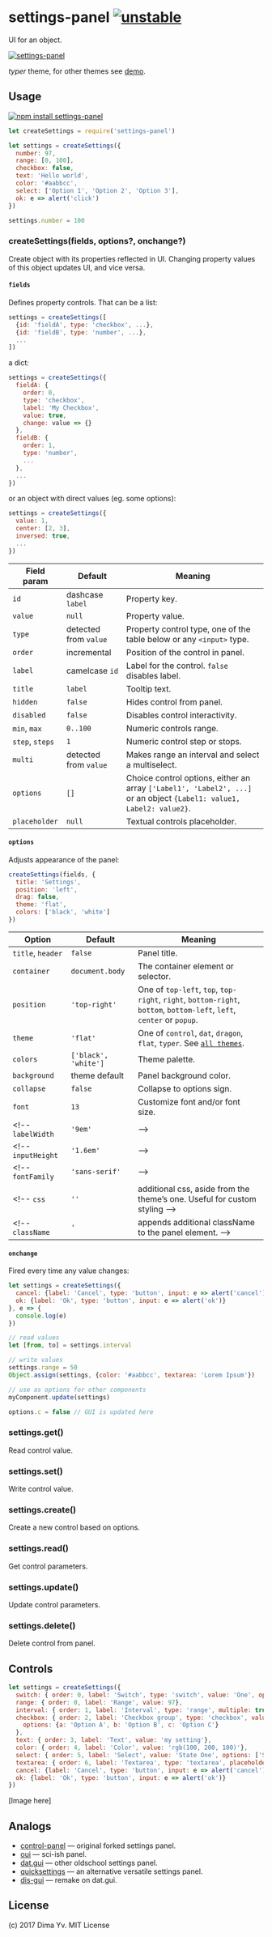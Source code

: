 # settings-panel [![unstable](https://img.shields.io/badge/stability-unstable-green.svg)](http://github.com/badges/stability-badges)

UI for an object.

<!-- TODO: really simple tiny cute image here -->
[![settings-panel](https://raw.githubusercontent.com/dfcreative/settings-panel/gh-pages/images/preview.png "settings-panel")](http://dfcreative.github.io/settings-panel/)

_typer_ theme, for other themes see [demo](http://dfcreative.github.io/settings-panel/).

## Usage

[![npm install settings-panel](https://nodei.co/npm/settings-panel.png?mini=true)](https://npmjs.org/package/settings-panel/)

```js
let createSettings = require('settings-panel')

let settings = createSettings({
  number: 97,
  range: [0, 100],
  checkbox: false,
  text: 'Hello world',
  color: '#aabbcc',
  select: ['Option 1', 'Option 2', 'Option 3'],
  ok: e => alert('click')
})

settings.number = 100
```

### createSettings(fields, options?, onchange?)

Create object with its properties reflected in UI. Changing property values of this object updates UI, and vice versa.

#### `fields`

Defines property controls. That can be a list:

```js
settings = createSettings([
  {id: 'fieldA', type: 'checkbox', ...},
  {id: 'fieldB', type: 'number', ...},
  ...
])
```

a dict:

```js
settings = createSettings({
  fieldA: {
    order: 0,
    type: 'checkbox',
    label: 'My Checkbox',
    value: true,
    change: value => {}
  },
  fieldB: {
    order: 1,
    type: 'number',
    ...
  },
  ...
})
```

or an object with direct values (eg. some options):

```js
settings = createSettings({
  value: 1,
  center: [2, 3],
  inversed: true,
  ...
})
```

Field param | Default | Meaning
---|---|---
`id` | dashcase `label` | Property key.
`value` | `null` | Property value.
`type` | detected from `value` | Property control type, one of the table below or any `<input>` type.
`order` | incremental | Position of the control in panel.
`label` | camelcase `id` | Label for the control. `false` disables label.
`title` | `label` | Tooltip text.
`hidden` | `false` | Hides control from panel.
`disabled` | `false` | Disables control interactivity.
`min`, `max` | `0..100` | Numeric controls range.
`step`, `steps` | `1` | Numeric control step or stops.
`multi` | detected from `value` | Makes range an interval and select a multiselect.
`options` | `[]` | Choice control options, either an array `['Label1', 'Label2', ...]` or an object `{Label1: value1, Label2: value2}`.
`placeholder` | `null` | Textual controls placeholder.


#### `options`

Adjusts appearance of the panel:

```js
createSettings(fields, {
  title: 'Settings',
  position: 'left',
  drag: false,
  theme: 'flat',
  colors: ['black', 'white']
})
```

Option | Default | Meaning
---|---|---
`title`, `header` | `false` | Panel title.
`container` | `document.body` | The container element or selector.
`position` | `'top-right'` | One of `top-left`, `top`, `top-right`, `right`, `bottom-right`, `bottom`, `bottom-left`, `left`, `center` or `popup`.
`theme` | `'flat'` | One of `control`, `dat`, `dragon`, `flat`, `typer`. See [`all themes`](https://github.com/dfcreative/settings-panel/tree/master/theme).
`colors` | `['black', 'white']` | Theme palette.
`background` | theme default | Panel background color.
`collapse` | `false` | Collapse to options sign.
`font` | `13` | Customize font and/or font size.
<!-- `labelWidth` | `'9em'` | -->
<!-- `inputHeight` | `'1.6em'` | -->
<!-- `fontFamily` | `'sans-serif'` | -->
<!-- `css` | `''` | additional css, aside from the theme’s one. Useful for custom styling -->
<!-- `className` | `'` | appends additional className to the panel element. -->

#### `onchange`

Fired every time any value changes:

```js
let settings = createSettings({
  cancel: {label: 'Cancel', type: 'button', input: e => alert('cancel')},
  ok: {label: 'Ok', type: 'button', input: e => alert('ok')}
}, e => {
  console.log(e)
})

// read values
let [from, to] = settings.interval

// write values
settings.range = 50
Object.assign(settings, {color: '#aabbcc', textarea: 'Lorem Ipsum'})

// use as options for other components
myComponent.update(settings)

options.c = false // GUI is updated here
```

### settings.get()

Read control value.

### settings.set()

Write control value.

### settings.create()

Create a new control based on options.

### settings.read()

Get control parameters.

### settings.update()

Update control parameters.

### settings.delete()

Delete control from panel.



## Controls

```js
let settings = createSettings({
  switch: { order: 0, label: 'Switch', type: 'switch', value: 'One', options: ['One', 'Two', 'Three']},
  range: { order: 0, label: 'Range', value: 97},
  interval: { order: 1, label: 'Interval', type: 'range', multiple: true, value: [33, 77]},
  checkbox: { order: 2, label: 'Checkbox group', type: 'checkbox', value: ['b', 'c'],
    options: {a: 'Option A', b: 'Option B', c: 'Option C'}
  },
  text: { order: 3, label: 'Text', value: 'my setting'},
  color: { order: 4, label: 'Color', value: 'rgb(100, 200, 100)'},
  select: { order: 5, label: 'Select', value: 'State One', options: ['State One', 'State Two', 'State Three']},
  textarea: { order: 6, label: 'Textarea', type: 'textarea', placeholder: 'long text...'},
  cancel: {label: 'Cancel', type: 'button', input: e => alert('cancel')},
  ok: {label: 'Ok', type: 'button', input: e => alert('ok')}
})
```

[Image here]

<!--
`range`, `interval` |
`checkbox` |
`color` |
`select` |
`switch` |
`textarea` |
`text` |
`number` | -->
<!-- `canvas` | -->
<!-- `pad` | -->
<!-- `angle` | -->
<!-- `toggle` | -->
<!-- `gradient` | -->
<!-- `palette` | -->
<!-- `taglist` | -->
<!-- `file` | -->
<!-- `date` | -->
<!-- `time` | -->
<!-- `vec2`, `vec3`, `vec4` | -->
<!-- `volume` | -->
<!-- `log` | Logs output -->
<!-- `unit` | -->
<!-- `font` | -->
<!-- `ratio` | -->
<!-- `mic` | -->




## Analogs

* [control-panel](https://github.com/freeman-lab/control-panel) — original forked settings panel.<br/>
* [oui](https://github.com/wearekuva/oui) — sci-ish panel.<br/>
* [dat.gui](https://github.com/dataarts/dat.gui) — other oldschool settings panel.<br/>
* [quicksettings](https://github.com/bit101/quicksettings) — an alternative versatile settings panel.<br/>
* [dis-gui](https://github.com/wwwtyro/dis-gui) — remake on dat.gui.<br/>

## License

(c) 2017 Dima Yv. MIT License

